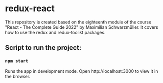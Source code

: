 # redux-react
This repository is created based on the eighteenth module of the course "React - The Complete Guide 2022" by Maximilian Schwarzmüller. It covers how to use the redux and redux-toolikt packages.

## Script to run the project:

### `npm start`

Runs the app in development mode.
Open http://localhost:3000 to view it in the browser.

